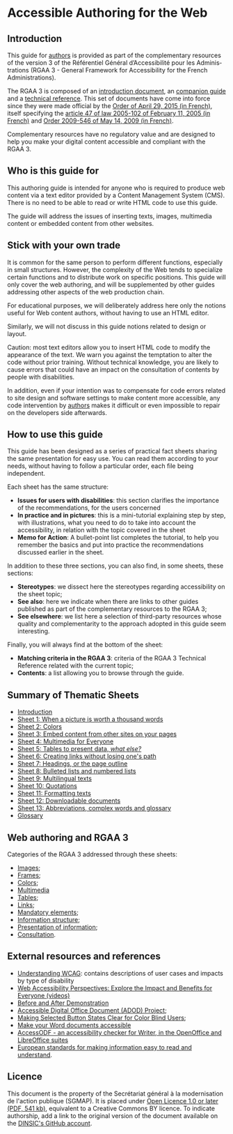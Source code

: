 # Accessible Authoring for the Web

## Introduction

This guide for [authors](glossary.md#author) is provided as part of the complementary resources of the version 3 of the <span lang="fr">Référentiel Général d’Accessibilité pour les Administrations</span> (RGAA&nbsp;3 - General Framework for Accessibility for the French Administrations).


The RGAA 3 is composed of an [introduction document](https://disic.github.io/rgaa_referentiel_en/introduction-RGAA.html), an [companion guide](https://disic.github.io/rgaa_referentiel_en/rgaa-companion-guide.html) and a [technical reference](https://disic.github.io/rgaa_referentiel_en/criteria.html). This set of documents have come into force since they were made official by the [Order of April 29, 2015 (in French)](https://www.legifrance.gouv.fr/affichTexte.do?cidTexte=JORFTEXT000030540064&dateTexte=20150921), itself specifying the [article 47 of law 2005-102 of February 11, 2005 (in French)](https://www.legifrance.gouv.fr/affichTexte.do?cidTexte=JORFTEXT000000809647&fastPos=1&fastReqId=1497340759&categorieLien=cid&oldAction=rechTexte) and [Order 2009-546 of May 14, 2009 (in French)](https://www.legifrance.gouv.fr/affichTexte.do?cidTexte=JORFTEXT000030540064&categorieLien=id).

Complementary resources have no regulatory value and are designed to help you make your digital content accessible and compliant with the RGAA&nbsp;3.

## Who is this guide for

This authoring guide is intended for anyone who is required to produce web content via a text editor provided by a Content Management System (CMS). There is no need to be able to read or write HTML code to use this guide.

The guide will address the issues of inserting texts, images, multimedia content or embedded content from other websites.

## Stick with your own trade

It is common for the same person to perform different functions, especially in small structures. However, the complexity of the Web tends to specialize certain functions and to distribute work on specific positions. This guide will only cover the web authoring, and will be supplemented by other guides addressing other aspects of the web production chain.

For educational purposes, we will deliberately address here only the notions useful for Web content authors, without having to use an HTML editor.

Similarly, we will not discuss in this guide notions related to design or layout.

Caution: most text editors allow you to insert HTML code to modify the appearance of the text. We warn you against the temptation to alter the code without prior training. Without technical knowledge, you are likely to cause errors that could have an impact on the consultation of contents by people with disabilities.

In addition, even if your intention was to compensate for code errors related to site design and software settings to make content more accessible, any code intervention by [authors](glossary.md#author) makes it difficult or even impossible to repair on the developers side afterwards.

## How to use this guide

This guide has been designed as a series of practical fact sheets sharing the same presentation for easy use. You can read them according to your needs, without having to follow a particular order, each file being independent.

Each sheet has the same structure:

* **Issues for users with disabilities**: this section clarifies the importance of the recommendations, for the users concerned
* **In practice and in pictures**: this is a mini-tutorial explaining step by step, with illustrations, what you need to do to take into account the accessibility, in relation with the topic covered in the sheet
* **Memo for Action**: A bullet-point list completes the tutorial, to help you remember the basics and put into practice the recommendations discussed earlier in the sheet.

In addition to these three sections, you can also find, in some sheets, these sections:

* **Stereotypes**: we dissect here the stereotypes regarding accessibility on the sheet topic;
* **See also**: here we indicate when there are links to other guides published as part of the complementary resources to the RGAA 3;
* **See elsewhere**: we list here a selection of third-party resources whose quality and complementarity to the approach adopted in this guide seem interesting.

Finally, you will always find at the bottom of the sheet:


* **Matching criteria in the RGAA 3**: criteria of the RGAA 3 Technical Reference related with the current topic;
* **Contents**: a list allowing you to browse through the guide.

## Summary of Thematic Sheets

* [Introduction](0-intro.md)
* [Sheet 1: When a picture is worth a thousand words](images.md)
* [Sheet 2: Colors](colors.md)
* [Sheet 3: Embed content from other sites on your pages](frames.md)
* [Sheet 4: Multimedia for Everyone](multimedia.md)
* [Sheet 5: Tables to present data, <i>what else?</i>](tables.md)
* [Sheet 6: Creating links without losing one's path](links.md)
* [Sheet 7: Headings, or the page outline](headings.md)
* [Sheet 8: Bulleted lists and numbered lists](lists.md)
* [Sheet 9: Multilingual texts](language.md)
* [Sheet 10: Quotations](quotes.md)
* [Sheet 11: Formatting texts](formatting.md)
* [Sheet 12: Downloadable documents](downloadable_documents.md)
* [Sheet 13: Abbreviations, complex words and glossary](definition.md)
* [Glossary](glossary.md)

## Web authoring and RGAA 3

Categories of the RGAA 3 addressed through these sheets:

* [Images](https://disic.github.io/rgaa_referentiel_en/criteria.html#images);
* [Frames](https://disic.github.io/rgaa_referentiel_en/criteria.html#cadres);
* [Colors](https://disic.github.io/rgaa_referentiel_en/criteria.html#couleurs);
* [Multimedia](https://disic.github.io/rgaa_referentiel_en/criteria.html#multimedia)
* [Tables](https://disic.github.io/rgaa_referentiel_en/criteria.html#tableaux);
* [Links](https://disic.github.io/rgaa_referentiel_en/criteria.html#liens);
* [Mandatory elements](https://disic.github.io/rgaa_referentiel_en/criteria.html#elements);
* [Information structure](https://disic.github.io/rgaa_referentiel_en/criteria.html#structure);
* [Presentation of information](https://disic.github.io/rgaa_referentiel_en/criteria.html#presentation);
* [Consultation](https://disic.github.io/rgaa_referentiel_en/criteria.html#consultation).

## External resources and references

- [Understanding WCAG](http://www.w3.org/TR/UNDERSTANDING-WCAG20/): contains descriptions of user cases and impacts by type of disability
- [Web Accessibility Perspectives: Explore the Impact and Benefits for Everyone (videos)](https://www.w3.org/WAI/perspectives/)
- [Before and After Demonstration](https://www.w3.org/WAI/demos/bad/Overview.html)
- [Accessible Digital Office Document (ADOD) Project](http://adod.idrc.ocad.ca/);
- [Making Selected Button States Clear for Color Blind Users](http://uxmovement.com/buttons/making-selected-button-states-clear-for-color-blind-users/);
- [Make your Word documents accessible](https://support.office.com/en-us/article/Make-your-Word-documents-accessible-d9bf3683-87ac-47ea-b91a-78dcacb3c66d)
- [AccessODF - an accessibility checker for Writer, in the OpenOffice and LibreOffice suites](http://accessodf.sourceforge.net/)
- [European standards for making information easy to read and understand](http://easy-to-read.eu/european-standards/).


## Licence

This document is the property of the <span lang="fr">Secrétariat général à la modernisation de l'action publique</span> (SGMAP). It is placed under [Open Licence 1.0 or later (PDF, 541 kb)](http://ddata.over-blog.com/xxxyyy/4/37/99/26/licence/Licence-Ouverte-Open-Licence-ENG.pdf), equivalent to a Creative Commons BY licence. To indicate authorship, add a link to the original version of the document available on the [DINSIC's GitHub account](https://github.com/DISIC).